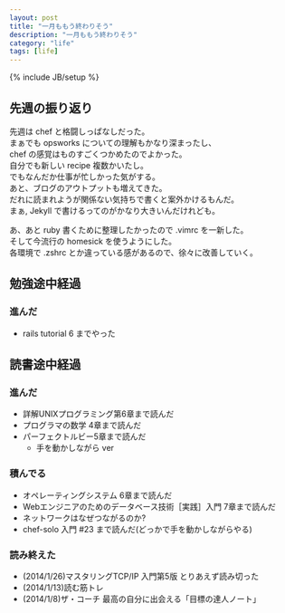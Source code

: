 ```yaml
---
layout: post
title: "一月ももう終わりそう"
description: "一月ももう終わりそう"
category: "life"
tags: [life]
---
```


{% include JB/setup %}

## 先週の振り返り
先週は chef と格闘しっぱなしだった。  
まぁでも opsworks についての理解もかなり深まったし、  
chef の感覚はものすごくつかめたのでよかった。  
自分でも新しい recipe 複数かいたし。  
でもなんだか仕事が忙しかった気がする。  
あと、ブログのアウトプットも増えてきた。  
だれに読まれようが関係ない気持ちで書くと案外かけるもんだ。  
まぁ, Jekyll で書けるってのがかなり大きいんだけれども。  

あ、あと ruby 書くために整理したかったので .vimrc を一新した。  
そして今流行の homesick を使うようにした。  
各環境で .zshrc とか違っている感があるので、徐々に改善していく。  

## 勉強途中経過

### 進んだ
 - rails tutorial 6 までやった

## 読書途中経過

### 進んだ
 - 詳解UNIXプログラミング第6章まで読んだ
 - プログラマの数学 4章まで読んだ
 - パーフェクトルビー5章まで読んだ
   - 手を動かしながら ver

### 積んでる
 - オペレーティングシステム 6章まで読んだ
 - Webエンジニアのためのデータベース技術［実践］入門 7章まで読んだ
 - ネットワークはなぜつながるのか?
 - chef-solo 入門 #23 まで読んだ(どっかで手を動かしながらやる)

### 読み終えた
  - (2014/1/26)マスタリングTCP/IP 入門第5版 とりあえず読み切った
  - (2014/1/13)読む筋トレ
  - (2014/1/8)ザ・コーチ 最高の自分に出会える「目標の達人ノート」

